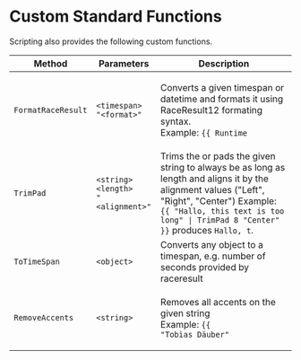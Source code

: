 # Custom Standard Functions

Scripting also provides the following custom functions.

| Method             | Parameters                                                                                         | Description                                                                                                                                                                                                                    |
| ------------------ | -------------------------------------------------------------------------------------------------- | ------------------------------------------------------------------------------------------------------------------------------------------------------------------------------------------------------------------------------ |
| `FormatRaceResult` | <p><code>&#x3C;timespan></code><br><code>"&#x3C;format>"</code></p>                                | <p>Converts a given timespan or datetime and formats it using RaceResult12 formating syntax.<br>Example: <code>{{ Runtime | FormatRaceResult "Hh:mm:ss,k" }}</code> produces <code>2:55:87,7</code>.</p>                       |
| `TrimPad`          | <p><code>&#x3C;string></code><br><code>&#x3C;length></code><br><code>"&#x3C;alignment>"</code></p> | Trims the or pads the given string to always be as long as length and aligns it by the alignment values ("Left", "Right", "Center") Example: `{{ "Hallo, this text is too long" \| TrimPad 8 "Center" }}` produces `Hallo, t`. |
| `ToTimeSpan`       | `<object>`                                                                                         | Converts any object to a timespan, e.g. number of seconds provided by raceresult                                                                                                                                               |
| `RemoveAccents`    | `<string>`                                                                                         | <p>Removes all accents on the given string<br>Example: <code>{{ "Tobìas Däuber" | RemoveAccents }}</code> produces <code>Tobias Dauber</code></p>                                                                              |
